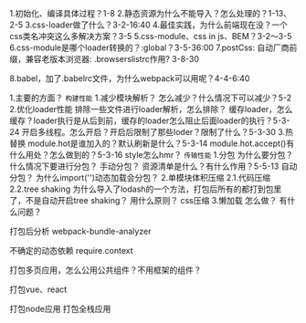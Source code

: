 1.初始化、编译具体过程？1-8
2.静态资源为什么不能导入？怎么处理的？1-13、2-5
3.css-loader做了什么？3-2-16:40
4.最佳实践，为什么前端现在没？一个css类名冲突这么多解决方案？3-5
5.css-module、css in js、BEM？3-2～3-5
6.css-module是哪个loader转换的？:global？3-5-36:00
7.postCss: 
  自动厂商前缀，兼容老版本浏览器: .browserslistrc作用? 3-8-30

8.babel，加了.babelrc文件，为什么webpack可以用呢？4-4-6:40

<!-- webpack性能优化 -->
1.主要的方面？
`构建性能`
1.减少模块解析？
  怎么减少？什么情况下可以减少？5-2
2.优化loader性能
  排除一些文件进行loader解析，怎么排除？
  缓存loader，怎么缓存？loader执行是从后到前，缓存的loader怎么阻止后面loader的执行？5-3-24
  开启多线程。怎么开启？开启后限制了那些loder？限制了什么？5-3-30
3.热替换
  module.hot是谁加入的？默认刷新是什么？5-3-14
  module.hot.accept()有什么用处？怎么做到的？5-3-16
  style怎么hmr？
`传输性能`
1.分包
  为什么要分包？什么情况下要进行分包？
  手动分包？
    资源清单是什么？有什么作用？5-5-13
  自动分包？
    为什么import('')动态加载会分包？
2.单模块体积压缩
2.1.代码压缩
2.2.tree shaking
  为什么导入了lodash的一个方法，打包后所有的都打到包里了，不是自动开启tree shaking？
  用什么原则？
  css压缩
3.懒加载
  怎么做？
  有什么问题？

打包后分析 webpack-bundle-analyzer

不确定的动态依赖 require.context

打包多页应用，怎么公用公共组件？不用框架的组件？

打包vue、react

打包node应用
打包全栈应用